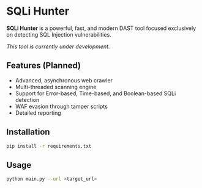 # SQLi Hunter

**SQLi Hunter** is a powerful, fast, and modern DAST tool focused exclusively on detecting SQL Injection vulnerabilities.

*This tool is currently under development.*

## Features (Planned)

-   Advanced, asynchronous web crawler
-   Multi-threaded scanning engine
-   Support for Error-based, Time-based, and Boolean-based SQLi detection
-   WAF evasion through tamper scripts
-   Detailed reporting

## Installation

```bash
pip install -r requirements.txt
```

## Usage

```bash
python main.py --url <target_url>
```
